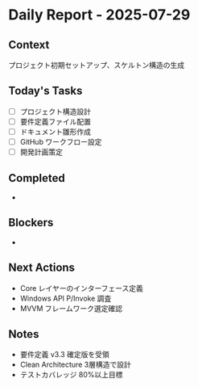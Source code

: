 # Daily Report - 2025-07-29

## Context
プロジェクト初期セットアップ、スケルトン構造の生成

## Today's Tasks
- [ ] プロジェクト構造設計
- [ ] 要件定義ファイル配置  
- [ ] ドキュメント雛形作成
- [ ] GitHub ワークフロー設定
- [ ] 開発計画策定

## Completed
- 

## Blockers
- 

## Next Actions
- Core レイヤーのインターフェース定義
- Windows API P/Invoke 調査
- MVVM フレームワーク選定確認

## Notes
- 要件定義 v3.3 確定版を受領
- Clean Architecture 3層構造で設計
- テストカバレッジ 80%以上目標